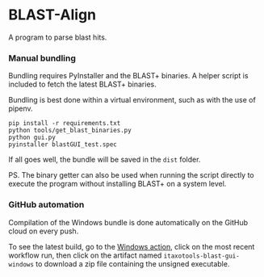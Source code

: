 # BLAST-Align

A program to parse blast hits.

### Manual bundling

Bundling requires PyInstaller and the BLAST+ binaries.
A helper script is included to fetch the latest BLAST+ binaries.

Bundling is best done within a virtual environment, such as with the use of pipenv.

```
pip install -r requirements.txt
python tools/get_blast_binaries.py
python gui.py
pyinstaller blastGUI_test.spec
```

If all goes well, the bundle will be saved in the `dist` folder.

PS. The binary getter can also be used when running the script directly to execute the program without installing BLAST+ on a system level.


### GitHub automation

Compilation of the Windows bundle is done automatically on the GitHub cloud on every push.

To see the latest build, go to the [Windows action](https://github.com/iTaxoTools/BLAST-Align/actions/workflows/ci.yml), click on the most recent workflow run, then click on the artifact named `itaxotools-blast-gui-windows` to download a zip file containing the unsigned executable.
